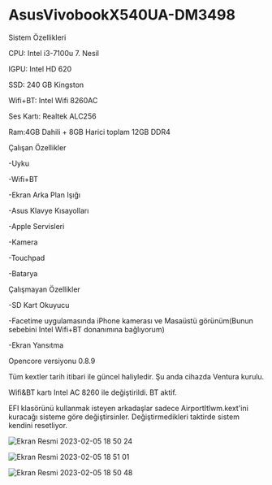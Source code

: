 # AsusVivobookX540UA-DM3498

Sistem Özellikleri

CPU: Intel i3-7100u 7. Nesil

IGPU: Intel HD 620

SSD: 240 GB Kingston

Wifi+BT: Intel Wifi 8260AC

Ses Kartı: Realtek ALC256

Ram:4GB Dahili + 8GB Harici toplam 12GB DDR4

Çalışan Özellikler

-Uyku

-Wifi+BT

-Ekran Arka Plan Işığı

-Asus Klavye Kısayolları

-Apple Servisleri

-Kamera

-Touchpad

-Batarya

Çalışmayan Özellikler

-SD Kart Okuyucu

-Facetime uygulamasında iPhone kamerası ve Masaüstü görünüm(Bunun sebebini Intel Wifi+BT donanımına bağlıyorum)

-Ekran Yansıtma

Opencore versiyonu 0.8.9

Tüm kextler tarih itibari ile güncel haliyledir. Şu anda cihazda Ventura kurulu.

Wifi&BT kartı Intel AC 8260 ile değiştirildi. BT aktif.

EFI klasörünü kullanmak isteyen arkadaşlar sadece AirportItlwm.kext'ini kuracağı sisteme göre değiştirsinler. Değiştirmedikleri taktirde sistem kendini resetliyor.

![Ekran Resmi 2023-02-05 18 50 24](https://user-images.githubusercontent.com/108540631/216829908-d6385f75-cfa8-4a0c-a0cb-ccbe17e06d9e.png)

![Ekran Resmi 2023-02-05 18 51 01](https://user-images.githubusercontent.com/108540631/216829923-a4dafa65-45ee-402e-88ec-975a48a10223.png)

![Ekran Resmi 2023-02-05 18 50 48](https://user-images.githubusercontent.com/108540631/216829928-b67ed050-2453-4af4-b414-702f03d8d977.png)
